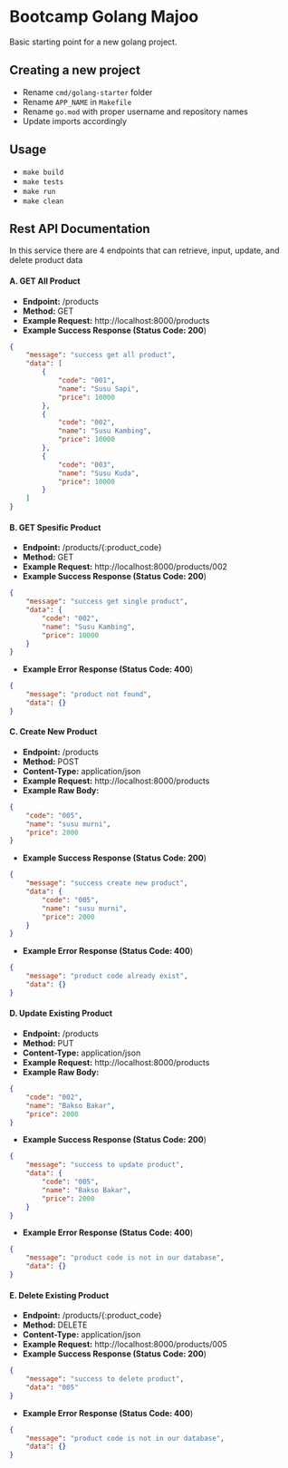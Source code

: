 # Bootcamp Golang Majoo

Basic starting point for a new golang project.

## Creating a new project

 - Rename `cmd/golang-starter` folder
 - Rename `APP_NAME` in `Makefile`
 - Rename `go.mod` with proper username and repository names
 - Update imports accordingly

## Usage

- `make build`
- `make tests`
- `make run`
- `make clean`

## Rest API Documentation

In this service there are 4 endpoints that can retrieve, input, update, and delete product data

#### A. GET All Product

- **Endpoint:** /products
- **Method:** GET
- **Example Request:** http://localhost:8000/products
- **Example Success Response (Status Code: 200**)
```json
{
    "message": "success get all product",
    "data": [
        {
            "code": "001",
            "name": "Susu Sapi",
            "price": 10000
        },
        {
            "code": "002",
            "name": "Susu Kambing",
            "price": 10000
        },
        {
            "code": "003",
            "name": "Susu Kuda",
            "price": 10000
        }
    ]
}
```
#### B. GET Spesific Product

- **Endpoint:** /products/{:product_code}
- **Method:** GET
- **Example Request:** http://localhost:8000/products/002
- **Example Success Response (Status Code: 200**)
```json
{
    "message": "success get single product",
    "data": {
        "code": "002",
        "name": "Susu Kambing",
        "price": 10000
    }
}
```
- **Example Error Response (Status Code: 400**)
```json
{
    "message": "product not found",
    "data": {}
}
```
#### C. Create New Product

- **Endpoint:** /products
- **Method:** POST
- **Content-Type:** application/json
- **Example Request:** http://localhost:8000/products
- **Example Raw Body:**
```json
{
    "code": "005",
    "name": "susu murni",
    "price": 2000
}
```
- **Example Success Response (Status Code: 200**)
```json
{
    "message": "success create new product",
    "data": {
        "code": "005",
        "name": "susu murni",
        "price": 2000
    }
}
```
- **Example Error Response (Status Code: 400**)
```json
{
    "message": "product code already exist",
    "data": {}
}
```
#### D. Update Existing Product

- **Endpoint:** /products
- **Method:** PUT
- **Content-Type:** application/json
- **Example Request:** http://localhost:8000/products
- **Example Raw Body:**
```json
{
    "code": "002",
    "name": "Bakso Bakar",
    "price": 2000
}
```
- **Example Success Response (Status Code: 200**)
```json
{
    "message": "success to update product",
    "data": {
        "code": "005",
        "name": "Bakso Bakar",
        "price": 2000
    }
}
```
- **Example Error Response (Status Code: 400**)
```json
{
    "message": "product code is not in our database",
    "data": {}
}
```
#### E. Delete Existing Product

- **Endpoint:** /products/{:product_code}
- **Method:** DELETE
- **Content-Type:** application/json
- **Example Request:** http://localhost:8000/products/005
- **Example Success Response (Status Code: 200**)
```json
{
    "message": "success to delete product",
    "data": "005"
}
```
- **Example Error Response (Status Code: 400**)
```json
{
    "message": "product code is not in our database",
    "data": {}
}
```